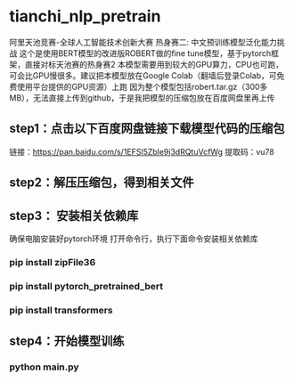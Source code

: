 # tianchi_nlp_pretrain
阿里天池竞赛-全球人工智能技术创新大赛 热身赛二: 中文预训练模型泛化能力挑战
这个是使用BERT模型的改进版ROBERT做的fine tune模型，基于pytorch框架，直接对标天池赛的热身赛2
本模型需要用到较大的GPU算力，CPU也可跑，可会比GPU慢很多。建议把本模型放在Google Colab（翻墙后登录Colab，可免费使用平台提供的GPU资源）上跑
因为整个模型包括robert.tar.gz（300多MB），无法直接上传到github，于是我把模型的压缩包放在百度网盘里再上传

## step1：点击以下百度网盘链接下载模型代码的压缩包
链接：https://pan.baidu.com/s/1EFSl5Zble9j3dRQtuVcfWg 
提取码：vu78 

## step2：解压压缩包，得到相关文件

## step3： 安装相关依赖库
确保电脑安装好pytorch环境
打开命令行，执行下面命令安装相关依赖库
### pip install zipFile36
### pip install pytorch_pretrained_bert
### pip install transformers

## step4：开始模型训练
### python main.py
